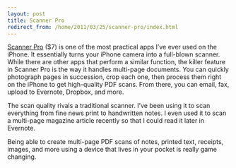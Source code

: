 ```yaml
---
layout: post
title: Scanner Pro
redirect_from: /home/2011/03/25/scanner-pro/index.html
---
```

<p><a href="http://itunes.apple.com/us/app/scanner-pro-scan-multipage/id333710667?mt=8">Scanner Pro</a> ($7) is one of the most practical apps I’ve ever used on the iPhone. It essentially turns your iPhone camera into a full-blown scanner.
While there are other apps that perform a similar function, the killer feature in Scanner Pro is the way it handles multi-page documents. You can quickly photograph pages in succession, crop each one, then process them right on the iPhone to get high-quality PDF scans. From there, you can email, fax, upload to Evernote, Dropbox, and more.</p>
<p>The scan quality rivals a traditional scanner. I’ve been using it to scan everything from fine news print to handwritten notes. I even used it to scan a multi-page magazine article recently so that I could read it later in Evernote.</p>
<p>Being able to create multi-page PDF scans of notes, printed text, receipts, images, and more using a device that lives in your pocket is really game changing.</p>
<p>&nbsp;</p>
